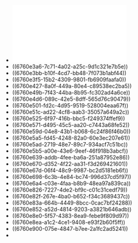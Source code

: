 - ![6、条例、合同法、著作权法.pdf](../assets/6、条例、合同法、著作权法_1734402925556_0.pdf)
- ((6760e3a6-7c71-4a02-a25c-9d1c321e7b5e))
- ((6760e3bb-b10f-4cd7-bb48-7f073b1abf44))
- ((6760e3f5-15b2-4309-9801-fb6909faafa0))
- ((6760e427-8a0f-449a-80e4-c89538ec2ba5))
- ((6760e49b-7f43-44ba-8b95-fc302ad4a6ce))
- ((6760e4d6-089c-42e5-8dff-565d76c90479))
- ((6760e501-fd2c-4d95-9519-528004eaa67f))
- ((6760e51c-ad22-4cf8-aab3-35057a649a2c))
- ((6760e525-6f97-416b-bbc5-f249374ffef9))
- ((6760e571-d495-45c5-aa20-c7443a68fe52))
- ((6760e59d-04e8-43b1-b068-6c24f86f46b0))
- ((6760e5a5-fd45-4248-82a0-60e3ec207e61))
- ((6760e5ad-2719-48e7-89c7-934acf7c51bc))
- ((6760e5b5-a00e-43e6-9eef-46f918b3abcf))
- ((6760e639-addb-4fee-ba6a-251a87952e86))
- ((6760e670-d352-4f22-aa31-f3d269421601))
- ((6760e67d-06f4-48c9-9987-bc2d5181eb6f))
- ((6760e698-6c3b-4e84-bc74-996d37cd5f97))
- ((6760e6a4-c03e-4faa-b8b9-48ea97a839ca))
- ((6760e826-7227-4de2-bf9c-c01c31cedf79))
- ((6760e82f-267e-4ba0-b652-f34c3689437c))
- ((6760e83a-664b-4449-8bcc-0cac7bf24288))
- ((6760e852-a52d-4814-9203-a3821b646adb))
- ((6760e8e0-5f57-4383-8ea9-febe9f809d97))
- ((6760e8ea-a1c2-4ce1-9408-e93f2b60f5ff))
- ((6760e900-075e-4847-b7ee-2a1fc2ad5241))
-